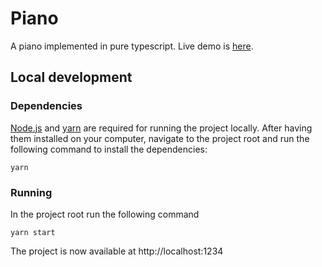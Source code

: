# Piano
A piano implemented in pure typescript.
Live demo is [here](https://piano-ales.vercel.app/).
## Local development
### Dependencies
[Node.js](https://nodejs.org/) and [yarn](https://yarnpkg.com/) are required for running the project locally. After having them installed on your computer, navigate to the project root and run the following command to install the dependencies:
```
yarn
```
### Running
In the project root run the following command
```
yarn start
```
The project is now available at http://localhost:1234
